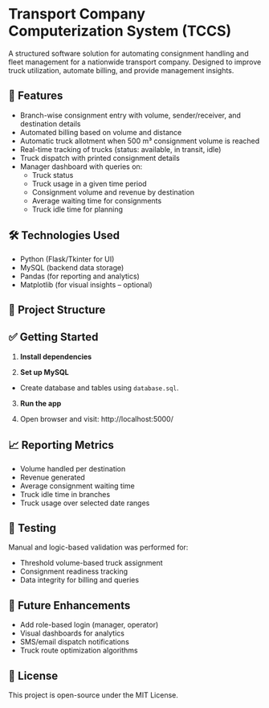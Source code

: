 # Transport Company Computerization System (TCCS)

A structured software solution for automating consignment handling and fleet management for a nationwide transport company. Designed to improve truck utilization, automate billing, and provide management insights.

## 🚚 Features

- Branch-wise consignment entry with volume, sender/receiver, and destination details
- Automated billing based on volume and distance
- Automatic truck allotment when 500 m³ consignment volume is reached
- Real-time tracking of trucks (status: available, in transit, idle)
- Truck dispatch with printed consignment details
- Manager dashboard with queries on:
  - Truck status
  - Truck usage in a given time period
  - Consignment volume and revenue by destination
  - Average waiting time for consignments
  - Truck idle time for planning

## 🛠️ Technologies Used

- Python (Flask/Tkinter for UI)
- MySQL (backend data storage)
- Pandas (for reporting and analytics)
- Matplotlib (for visual insights – optional)

## 📂 Project Structure


## ✅ Getting Started

1. **Install dependencies**

2. **Set up MySQL**
- Create database and tables using `database.sql`.

3. **Run the app**

4. Open browser and visit: http://localhost:5000/

## 📈 Reporting Metrics

- Volume handled per destination
- Revenue generated
- Average consignment waiting time
- Truck idle time in branches
- Truck usage over selected date ranges

## 🧪 Testing

Manual and logic-based validation was performed for:
- Threshold volume-based truck assignment
- Consignment readiness tracking
- Data integrity for billing and queries

## 📌 Future Enhancements

- Add role-based login (manager, operator)
- Visual dashboards for analytics
- SMS/email dispatch notifications
- Truck route optimization algorithms

## 📄 License

This project is open-source under the MIT License.
